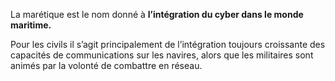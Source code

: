 La marétique est le nom donné à **l’intégration du cyber dans le monde maritime.**

Pour les civils il s’agit principalement de l’intégration toujours croissante des capacités de communications sur les navires, alors que les militaires sont animés par la volonté de combattre en réseau.